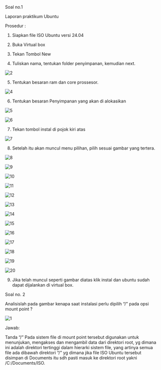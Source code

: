 Soal no.1


Laporan praktikum Ubuntu
  

Prosedur :


1. Siapkan file ISO Ubuntu versi 24.04


2. Buka Virtual box


3. Tekan Tombol New


4. Tuliskan nama, tentukan folder penyimpanan, kemudian next.



![2](https://github.com/user-attachments/assets/86574163-0e6c-4f76-bbff-b5d32d476fba)


5. Tentukan besaran ram dan core prossesor.


![4](https://github.com/user-attachments/assets/d0ae61d9-c45f-449b-891b-4b90e4a2aae0)


6. Tentukan besaran Penyimpanan yang akan di alokasikan


![5](https://github.com/user-attachments/assets/7227a73f-089a-45b4-bdc5-ce6bf222c27c)


![6](https://github.com/user-attachments/assets/e148def8-2c88-4ca7-a81e-e9945c20234b)


7. Tekan tombol instal di pojok kiri atas


![7](https://github.com/user-attachments/assets/24228c82-4636-46d0-9282-45302e11f9f1)


8. Setelah itu akan muncul menu pilihan, pilih sesuai gambar yang tertera.


 ![8](https://github.com/user-attachments/assets/f3248101-e613-4523-8d03-37cfc447819c)


![9](https://github.com/user-attachments/assets/0ad2aeac-365f-4476-ba68-b4419de523f7)


![10](https://github.com/user-attachments/assets/704e8e9c-6a08-4ab4-9a1c-ba55918b0b7f)


![11](https://github.com/user-attachments/assets/8e9d0b7e-8d16-4d5d-a8b3-493e83b4de0c)


![12](https://github.com/user-attachments/assets/d0e31b30-acb8-4e0a-aa4c-a86ee26f7760)


![13](https://github.com/user-attachments/assets/7f0684e4-6ff8-4063-aced-ae4561369d54)


![14](https://github.com/user-attachments/assets/45f30529-ee51-4749-9249-e8fc9cdf5b19)


![15](https://github.com/user-attachments/assets/287e9a6a-df61-4756-be31-9c91178b07eb)


![16](https://github.com/user-attachments/assets/f5470e72-e47d-4a27-b95d-90fd9bd5383e)


![17](https://github.com/user-attachments/assets/303ae6e7-0ea7-4c19-b5cc-d2078f1a9c8a)


![18](https://github.com/user-attachments/assets/39d96b47-263b-442e-98de-ab538991c35a)


![19](https://github.com/user-attachments/assets/e4f797d9-72d5-49d3-99d3-26f2db147193)


![20](https://github.com/user-attachments/assets/e662bb8f-767a-4ed9-8c32-169a99d55355)


9. Jika telah muncul seperti gambar diatas klik instal dan ubuntu sudah dapat dijalankan di virtual box.


Soal no. 2


Analisislah pada gambar kenapa saat instalasi perlu dipilih “/” pada opsi mount point ?


![1](https://github.com/user-attachments/assets/89cb4bd2-1b20-4ba4-b736-94979b178d9e)


Jawab:


Tanda “/” Pada sistem file di mount point tersebut digunakan untuk menunjukan, mengakses dan
mengambil data dari direktori root, yg dimana ini adalah direktori tertinggi dalam hierarki sistem file,
yang artinya semua file ada dibawah direktori “/” yg dimana jika file ISO Ubuntu tersebut disimpan di
Documents itu sdh pasti masuk ke direktori root yakni /C:/Documents/ISO.









